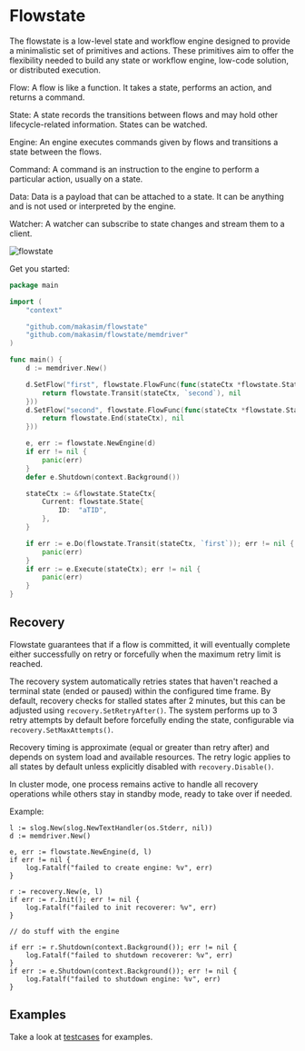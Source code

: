 # Flowstate

The flowstate is a low-level state and workflow engine designed to provide a minimalistic set of primitives and actions. 
These primitives aim to offer the flexibility needed to build any state or workflow engine, low-code solution, or distributed execution.

Flow: A flow is like a function. It takes a state, performs an action, and returns a command.

State: A state records the transitions between flows and may hold other lifecycle-related information. States can be watched.

Engine: An engine executes commands given by flows and transitions a state between the flows.

Command: A command is an instruction to the engine to perform a particular action, usually on a state.

Data: Data is a payload that can be attached to a state. It can be anything and is not used or interpreted by the engine.

Watcher: A watcher can subscribe to state changes and stream them to a client.

![flowstate](https://github.com/user-attachments/assets/6f102e1e-1365-48bd-a5e9-6b0f3284849c)

Get you started:
```go
package main

import (
	"context"

	"github.com/makasim/flowstate"
	"github.com/makasim/flowstate/memdriver"
)

func main() {
	d := memdriver.New()

	d.SetFlow("first", flowstate.FlowFunc(func(stateCtx *flowstate.StateCtx, _ *flowstate.Engine) (flowstate.Command, error) {
		return flowstate.Transit(stateCtx, `second`), nil
	}))
	d.SetFlow("second", flowstate.FlowFunc(func(stateCtx *flowstate.StateCtx, _ *flowstate.Engine) (flowstate.Command, error) {
		return flowstate.End(stateCtx), nil
	}))

	e, err := flowstate.NewEngine(d)
	if err != nil {
		panic(err)
	}
	defer e.Shutdown(context.Background())

	stateCtx := &flowstate.StateCtx{
		Current: flowstate.State{
			ID:  "aTID",
		},
	}

	if err := e.Do(flowstate.Transit(stateCtx, `first`)); err != nil {
		panic(err)
	}
	if err := e.Execute(stateCtx); err != nil {
		panic(err)
	}
}
```

## Recovery

Flowstate guarantees that if a flow is committed, it will eventually complete either successfully on retry or forcefully when the maximum retry limit is reached. 

The recovery system automatically retries states that haven't reached a terminal state (ended or paused) within the configured time frame. 
By default, recovery checks for stalled states after 2 minutes, but this can be adjusted using `recovery.SetRetryAfter()`. 
The system performs up to 3 retry attempts by default before forcefully ending the state, configurable via `recovery.SetMaxAttempts()`.

Recovery timing is approximate (equal or greater than retry after) and depends on system load and available resources. 
The retry logic applies to all states by default unless explicitly disabled with `recovery.Disable()`.

In cluster mode, one process remains active to handle all recovery operations while others stay in standby mode, ready to take over if needed.

Example:
```golang
l := slog.New(slog.NewTextHandler(os.Stderr, nil))
d := memdriver.New()

e, err := flowstate.NewEngine(d, l)
if err != nil {
    log.Fatalf("failed to create engine: %v", err)
}

r := recovery.New(e, l)
if err := r.Init(); err != nil {
    log.Fatalf("failed to init recoverer: %v", err)
}

// do stuff with the engine

if err := r.Shutdown(context.Background()); err != nil {
    log.Fatalf("failed to shutdown recoverer: %v", err)
}
if err := e.Shutdown(context.Background()); err != nil {
    log.Fatalf("failed to shutdown engine: %v", err)
}
```

## Examples

Take a look at [testcases](testcases) for examples.
